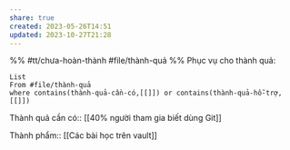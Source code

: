 ```yaml
---
share: true
created: 2023-05-26T14:51
updated: 2023-10-27T21:28
---
```

%%
#tt/chưa-hoàn-thành 
#file/thành-quả
%%
Phục vụ cho thành quả:
```dataview
List 
From #file/thành-quả 
where contains(thành-quả-cần-có,[[]]) or contains(thành-quả-hỗ-trợ,[[]]) 
```
Thành quả cần có:: [[40% người tham gia biết dùng Git]]

Thành phẩm:: [[Các bài học trên vault]]
